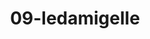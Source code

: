 ---
title: 09-ledamigelle
image: 09-ledamigelle.jpg
brand: Le-damigelle-di-Caroline-M
layout: vestito
---